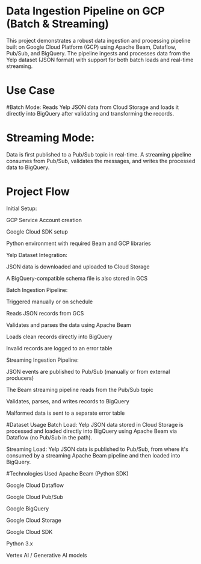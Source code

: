 # Data Ingestion Pipeline on GCP (Batch & Streaming)
This project demonstrates a robust data ingestion and processing pipeline built on Google Cloud Platform (GCP) using Apache Beam, Dataflow, Pub/Sub, and BigQuery. The pipeline ingests and processes data from the Yelp dataset (JSON format) with support for both batch loads and real-time streaming.

# Use Case 
#Batch Mode:
Reads Yelp JSON data from Cloud Storage and loads it directly into BigQuery after validating and transforming the records.

# Streaming Mode:
Data is first published to a Pub/Sub topic in real-time. A streaming pipeline consumes from Pub/Sub, validates the messages, and writes the processed data to BigQuery.

# Project Flow
Initial Setup:

GCP Service Account creation

Google Cloud SDK setup

Python environment with required Beam and GCP libraries

Yelp Dataset Integration:

JSON data is downloaded and uploaded to Cloud Storage

A BigQuery-compatible schema file is also stored in GCS

Batch Ingestion Pipeline:

Triggered manually or on schedule

Reads JSON records from GCS

Validates and parses the data using Apache Beam

Loads clean records directly into BigQuery

Invalid records are logged to an error table

Streaming Ingestion Pipeline:

JSON events are published to Pub/Sub (manually or from external producers)

The Beam streaming pipeline reads from the Pub/Sub topic

Validates, parses, and writes records to BigQuery

Malformed data is sent to a separate error table

#Dataset Usage
Batch Load:
Yelp JSON data stored in Cloud Storage is processed and loaded directly into BigQuery using Apache Beam via Dataflow (no Pub/Sub in the path).

Streaming Load:
Yelp JSON data is published to Pub/Sub, from where it's consumed by a streaming Apache Beam pipeline and then loaded into BigQuery.



#Technologies Used
Apache Beam (Python SDK)

Google Cloud Dataflow

Google Cloud Pub/Sub

Google BigQuery

Google Cloud Storage

Google Cloud SDK

Python 3.x

Vertex AI / Generative AI models
